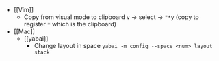 - [[Vim]]
	- Copy from visual mode to clipboard `v` -> select -> `"*y` (copy to register `*` which is the clipboard)
- [[Mac]]
	- [[yabai]]
		- Change layout in space <num> `yabai -m config --space <num> layout stack`
